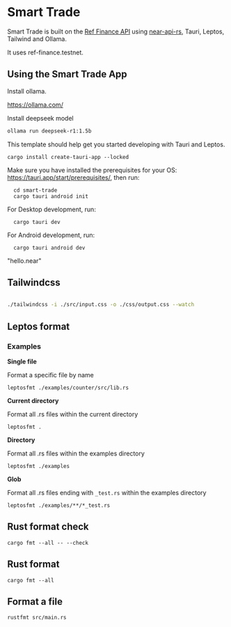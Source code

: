 # Smart Trade

Smart Trade is built on the [Ref Finance API](https://www.ref.finance/) using [near-api-rs](https://near.org/), Tauri, Leptos, Tailwind and Ollama.

It uses ref-finance.testnet. 

## Using the Smart Trade App

Install ollama.

<https://ollama.com/>

Install deepseek model

```bash
ollama run deepseek-r1:1.5b
```

This template should help get you started developing with Tauri and Leptos.

```
cargo install create-tauri-app --locked
```

Make sure you have installed the prerequisites for your OS: https://tauri.app/start/prerequisites/, then run:
```
  cd smart-trade
  cargo tauri android init
```

For Desktop development, run:
```
  cargo tauri dev
```

For Android development, run:
```
  cargo tauri android dev
```

"hello.near"


## Tailwindcss

```bash

./tailwindcss -i ./src/input.css -o ./css/output.css --watch

```


## Leptos format

### Examples

**Single file**

Format a specific file by name

`leptosfmt ./examples/counter/src/lib.rs`

**Current directory**

Format all .rs files within the current directory

`leptosfmt .`

**Directory**

Format all .rs files within the examples directory

`leptosfmt ./examples`

**Glob**

Format all .rs files ending with `_test.rs` within the examples directory

`leptosfmt ./examples/**/*_test.rs`

## Rust format check

`cargo fmt --all -- --check`

## Rust format

`cargo fmt --all`

## Format a file

`rustfmt src/main.rs `
